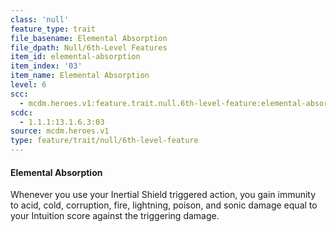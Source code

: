 ```yaml
---
class: 'null'
feature_type: trait
file_basename: Elemental Absorption
file_dpath: Null/6th-Level Features
item_id: elemental-absorption
item_index: '03'
item_name: Elemental Absorption
level: 6
scc:
  - mcdm.heroes.v1:feature.trait.null.6th-level-feature:elemental-absorption
scdc:
  - 1.1.1:13.1.6.3:03
source: mcdm.heroes.v1
type: feature/trait/null/6th-level-feature
---
```


#### Elemental Absorption

Whenever you use your Inertial Shield triggered action, you gain immunity to acid, cold, corruption, fire, lightning, poison, and sonic damage equal to your Intuition score against the triggering damage.
